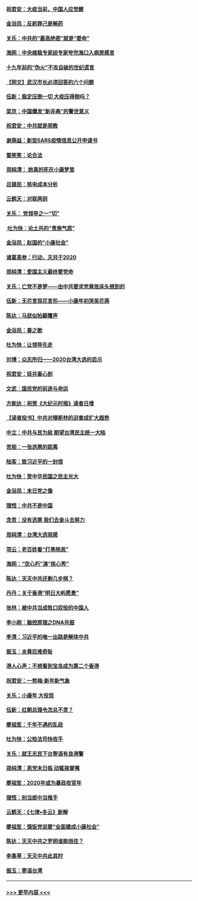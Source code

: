 #### [祝君安：大疫当前，中国人应觉醒](../pages/nsc993/n11821946.md?t=01262111) 
#### [金浴凤：反躬罪己是解药](../pages/nsc993/n11820280.md?t=01262111) 
#### [关乐：中共的“最高绝密”就是“要命”](../pages/nsc993/n11816946.md?t=01262111) 
#### [海网：中央维稳专家组专家夸完海口入病房感言](../pages/nsc993/n11815138.md?t=01262111) 
#### [十九年前的“伪火”不攻自破的世纪谎言](../pages/nsc993/n11813238.md?t=01262111) 
#### [【网文】武汉市长必须回答的六个问题](../pages/nsc993/n11813848.md?t=01262111) 
#### [伍新：稳定压倒一切 大疫压得倒吗？](../pages/nsc993/n11812634.md?t=01262111) 
#### [梁京：中国爆发“新非典”的警世意义](../pages/nsc993/n11812554.md?t=01262111) 
#### [祝君安：中共就是邪教](../pages/nsc993/n11812431.md?t=01262111) 
#### [谢燕益：新型SARS疫情信息公开申请书](../pages/nsc993/n11808840.md?t=01262111) 
#### [蜀笑笑：论合法](../pages/nsc993/n11808064.md?t=01262111) 
#### [郑纯清： 她真的死在小康梦里](../pages/nsc993/n11806623.md?t=01262111) 
#### [吕锡民：核电成本分析](../pages/nsc993/n11806284.md?t=01262111) 
#### [云鹤天：对联两则](../pages/nsc993/n11805957.md?t=01262111) 
#### [关乐： 党领导之一“切”](../pages/nsc993/n11804505.md?t=01262111) 
#### [ 吐为快：论土共的“贵族气质”](../pages/nsc993/n11804490.md?t=01262111) 
#### [金浴凤：赵国的“小康社会”](../pages/nsc993/n11804452.md?t=01262111) 
#### [诸葛高参：行动，灭共于2020](../pages/nsc993/n11804120.md?t=01262111) 
#### [郑纯清：爱国主义最终要党命](../pages/nsc993/n11802197.md?t=01262111) 
#### [关乐：亡党不是梦——由中共要求党章放床头想到的](../pages/nsc993/n11802156.md?t=01262111) 
#### [伍新：无花言现花言形——小康年初哭吴花燕](../pages/nsc993/n11800044.md?t=01262111) 
#### [陈达：马屁似拍颠覆声](../pages/nsc993/n11800010.md?t=01262111) 
#### [金浴凤：春之歌](../pages/nsc993/n11797687.md?t=01262111) 
#### [吐为快：让领导先走](../pages/nsc993/n11797512.md?t=01262111) 
#### [刘博：众志所归——2020台湾大选的启示](../pages/nsc993/n11796878.md?t=01262111) 
#### [祝君安：妖共畜心剖](../pages/nsc993/n11794273.md?t=01262111) 
#### [文武：国民党的前途与命运](../pages/nsc993/n11794198.md?t=01262111) 
#### [方能达：祝贺《大纪元时报》读者日增](../pages/nsc993/n11793807.md?t=01262111) 
#### [【读者投书】中共对穆斯林的迫害成扩大趋势](../pages/nsc993/n11791371.md?t=01262111) 
#### [中立：中共与民为敌 期望台湾民主统一大陆](../pages/nsc993/n11790392.md?t=01262111) 
#### [苦胆：一张选票的距离](../pages/nsc993/n11788914.md?t=01262111) 
#### [陆客：致习近平的一封信](../pages/nsc993/n11788867.md?t=01262111) 
#### [吐为快：贺中华民国之民主光大](../pages/nsc993/n11788618.md?t=01262111) 
#### [金浴凤：末日党之像](../pages/nsc993/n11787475.md?t=01262111) 
#### [理悟：中共不是中国](../pages/nsc993/n11787463.md?t=01262111) 
#### [念贲：没有选票  我们去奋斗去努力](../pages/nsc993/n11787398.md?t=01262111) 
#### [郑纯清：台湾大选观感](../pages/nsc993/n11786210.md?t=01262111) 
#### [项云：老百姓看“打黑除恶”](../pages/nsc993/n11785398.md?t=01262111) 
#### [海网：“空心朽”演“核心秀”](../pages/nsc993/n11783874.md?t=01262111) 
#### [陈达：天灭中共还剩几步棋？](../pages/nsc993/n11783719.md?t=01262111) 
#### [丹丹：关于香港“明日大屿愿景”](../pages/nsc993/n11783273.md?t=01262111) 
#### [张林：被中共当成牲口奴役的中国人](../pages/nsc993/n11782397.md?t=01262111) 
#### [李小刚：脑控原理之DNA共振](../pages/nsc993/n11780962.md?t=01262111) 
#### [李清：习近平的唯一出路是解体中共](../pages/nsc993/n11780866.md?t=01262111) 
#### [振玉：炎黄巨难奇耻](../pages/nsc993/n11779632.md?t=01262111) 
#### [港人心声：不想看到宝岛成为第二个香港](../pages/nsc993/n11778817.md?t=01262111) 
#### [祝君安：一剪梅‧新年新气象](../pages/nsc993/n11776340.md?t=01262111) 
#### [关乐：小康年 大役现](../pages/nsc993/n11774213.md?t=01262111) 
#### [伍新：红朝总理令怎总不灵？](../pages/nsc993/n11770813.md?t=01262111) 
#### [廖祖笙：千年不遇的乱政](../pages/nsc993/n11770373.md?t=01262111) 
#### [吐为快：公检法司快收手](../pages/nsc993/n11770359.md?t=01262111) 
#### [关乐：就王志民下台寄语有良港警](../pages/nsc993/n11769903.md?t=01262111) 
#### [郑纯清：恶党末日临 动辄挨掌嘴](../pages/nsc993/n11769356.md?t=01262111) 
#### [廖祖笙：2020年或为暴政收官年](../pages/nsc993/n11768216.md?t=01262111) 
#### [理悟：别当郎中当推手](../pages/nsc993/n11768243.md?t=01262111) 
#### [云鹤天：《七律▪冬云》新解](../pages/nsc993/n11768204.md?t=01262111) 
#### [廖祖笙：饿饭党说要“全面建成小康社会”](../pages/nsc993/n11767482.md?t=01262111) 
#### [陈达：天灭中共之罗网谁能挡住？](../pages/nsc993/n11767465.md?t=01262111) 
#### [李春草：天灭中共此其时](../pages/nsc993/n11767452.md?t=01262111) 
#### [振玉：寄语台湾](../pages/nsc993/n11767432.md?t=01262111) 

----
#### [ >>> 更早内容 <<< ](../indexes/nsc993-earlier.md)
